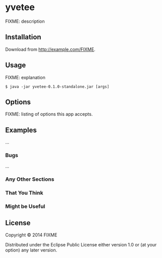# yvetee

FIXME: description

## Installation

Download from http://example.com/FIXME.

## Usage

FIXME: explanation

    $ java -jar yvetee-0.1.0-standalone.jar [args]

## Options

FIXME: listing of options this app accepts.

## Examples

...

### Bugs

...

### Any Other Sections
### That You Think
### Might be Useful

## License

Copyright © 2014 FIXME

Distributed under the Eclipse Public License either version 1.0 or (at
your option) any later version.
